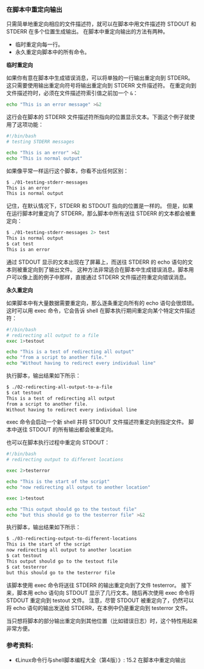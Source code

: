 ### 在脚本中重定向输出

只需简单地重定向相应的文件描述符，就可以在脚本中用文件描述符 STDOUT 和 STDERR 在多个位置生成输出。
在脚本中重定向输出的方法有两种。
- 临时重定向每一行。
- 永久重定向脚本中的所有命令。

**临时重定向**

如果你有意在脚本中生成错误消息，可以将单独的一行输出重定向到 STDERR。
这只需要使用输出重定向符号将输出重定向到 STDERR 文件描述符。
在重定向到文件描述符时，必须在文件描述符索引值之前加一个 `&`：

```bash
echo "This is an error message" >&2
```

这行会在脚本的 STDERR 文件描述符所指向的位置显示文本。下面这个例子就使用了这项功能：

```bash
#!/bin/bash
# testing STDERR messages

echo "This is an error" >&2
echo "This is normal output"
```

如果像平常一样运行这个脚本，你看不出任何区别：

```bash
$ ./01-testing-stderr-messages 
This is an error
This is normal output
```

记住，在默认情况下，STDERR 和 STDOUT 指向的位置是一样的。
但是，如果在运行脚本时重定向了 STDERR，那么脚本中所有送往 STDERR 的文本都会被重定向：

```bash
$ ./01-testing-stderr-messages 2> test
This is normal output
$ cat test
This is an error
```

通过 STDOUT 显示的文本出现在了屏幕上，而送往 STDERR 的 echo 语句的文本则被重定向到了输出文件。
这种方法非常适合在脚本中生成错误消息。脚本用户可以像上面的例子中那样，直接通过 STDERR 文件描述符重定向错误消息。


**永久重定向**

如果脚本中有大量数据需要重定向，那么逐条重定向所有的 echo 语句会很烦琐。
这时可以用 exec 命令，它会告诉 shell 在脚本执行期间重定向某个特定文件描述符：

```bash
#!/bin/bash
# redirecting all output to a file
exec 1>testout

echo "This is a test of redirecting all output"
echo "from a script to another file."
echo "Without having to redirect every individual line"
```

执行脚本，输出结果如下所示：

```bash
$ ./02-redirecting-all-output-to-a-file
$ cat testout
This is a test of redirecting all output
from a script to another file.
Without having to redirect every individual line
```

exec 命令会启动一个新 shell 并将 STDOUT 文件描述符重定向到指定文件。
脚本中送往 STDOUT 的所有输出都会被重定向。

也可以在脚本执行过程中重定向 STDOUT：

```bash
#!/bin/bash
# redirecting output to different locations

exec 2>testerror

echo "This is the start of the script"
echo "now redirecting all output to another location"

exec 1>testout

echo "This output should go to the testout file"
echo "but this should go to the testerror file" >&2
```

执行脚本，输出结果如下所示：

```bash
$ ./03-redirecting-output-to-different-locations
This is the start of the script
now redirecting all output to another location
$ cat testout
This output should go to the testout file
$ cat testerror
but this should go to the testerror file
```

该脚本使用 exec 命令将送往 STDERR 的输出重定向到了文件 testerror。
接下来，脚本用 echo 语句向 STDOUT 显示了几行文本。随后再次使用 exec 命令将 STDOUT 重定向到 testout 文件。
注意，尽管 STDOUT 被重定向了，仍然可以将 echo 语句的输出发送给 STDERR，在本例中仍是重定向到 testerror 文件。

当只想将脚本的部分输出重定向到其他位置（比如错误日志）时，这个特性用起来非常方便。


### 参考资料:
- 《Linux命令行与shell脚本编程大全（第4版）》: 15.2 在脚本中重定向输出
